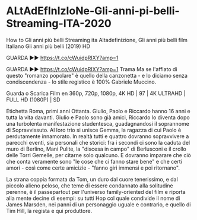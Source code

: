 # ALtAdEfInIzIoNe-Gli-anni-pi-belli-Streaming-ITA-2020
How to Gli anni più belli Streaming ita Altadefinizione, Gli anni più belli film Italiano Gli anni più belli (2019) HD

GUARDA ►►   https://t.co/cWuidpRIXY?amp=1

GUARDA ►►   https://t.co/cWuidpRIXY?amp=1
Trama
Ma se l'afflato di questo "romanzo popolare" è quello della canzonetta - e lo diciamo senza condiscendenza - lo stile registico è 100% Gabriele Muccino.

Guarda o Scarica Film en 360p, 720p, 1080p, 4K HD | 97 | 4K ULTRAHD | FULL HD (1080P) | SD

Etichetta
Roma, primi anni Ottanta. Giulio, Paolo e Riccardo hanno 16 anni e tutta la vita davanti. Giulio e Paolo sono già amici, Riccardo lo diventa dopo una turbolenta manifestazione studentesca, guadagnandosi il soprannome di Sopravvissuto. Al loro trio si unisce Gemma, la ragazza di cui Paolo è perdutamente innamorato. In realtà tutti e quattro dovranno sopravvivere a parecchi eventi, sia personali che storici: fra i secondi ci sono la caduta del muro di Berlino, Mani Pulite, la "discesa in campo" di Berlusconi e il crollo delle Torri Gemelle, per citarne solo qualcuno. E dovranno imparare che ciò che conta veramente sono "le cose che ci fanno stare bene" e che certi amori - così come certe amicizie - "fanno giri immensi e poi ritornano".


La strana coppia formata da Tom, un duro dal cuore tenerissimo, e dal piccolo alieno peloso, che teme di essere condannato alla solitudine perenne, è il passepartout per l'universo family-oriented del film e riporta alla mente decine di esempi: su tutti Hop col quale condivide il nome di James Marsden, nei panni di un personaggio uguale e contrario, e quello di Tim Hill, là regista e qui produttore.

